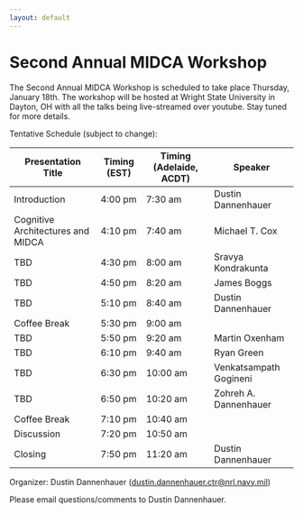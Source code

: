 ```yaml
---
layout: default
---
```


# Second Annual MIDCA Workshop

The Second Annual MIDCA Workshop is scheduled to take place Thursday, January 18th. The workshop will be hosted at Wright State University in Dayton, OH with all the talks being live-streamed over youtube. Stay tuned for more details.

Tentative Schedule (subject to change):

| Presentation Title                | Timing (EST) | Timing (Adelaide, ACDT) | Speaker |
| ------------------                | ------------ | ----------------------- | ------- |
| Introduction                      | 4:00 pm      | 7:30 am                 | Dustin Dannenhauer |
| Cognitive Architectures and MIDCA | 4:10 pm      | 7:40 am                 | Michael T. Cox |
| TBD                               | 4:30 pm      | 8:00 am                 | Sravya Kondrakunta |
| TBD                               | 4:50 pm      | 8:20 am                 | James Boggs |
| TBD                               | 5:10 pm      | 8:40 am                 | Dustin Dannenhauer |
| Coffee Break                      | 5:30 pm      | 9:00 am                 |                    |
| TBD                               | 5:50 pm      | 9:20 am                 | Martin Oxenham |
| TBD                               | 6:10 pm      | 9:40 am                 | Ryan Green |
| TBD                               | 6:30 pm      | 10:00 am                | Venkatsampath Gogineni |
| TBD                               | 6:50 pm      | 10:20 am                | Zohreh A. Dannenhauer |
| Coffee Break                      | 7:10 pm      | 10:40 am                |  |
| Discussion                        | 7:20 pm      | 10:50 am                |  |
| Closing                           | 7:50 pm      | 11:20 am                | Dustin Dannenhauer |


Organizer: Dustin Dannenhauer (dustin.dannenhauer.ctr@nrl.navy.mil)

Please email questions/comments to Dustin Dannenhauer.
